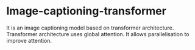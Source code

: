 # Image-captioning-transformer
It is an image captioning model based on transformer architecture. Transformer architecture uses global attention. It allows parallelisation to improve attention.
